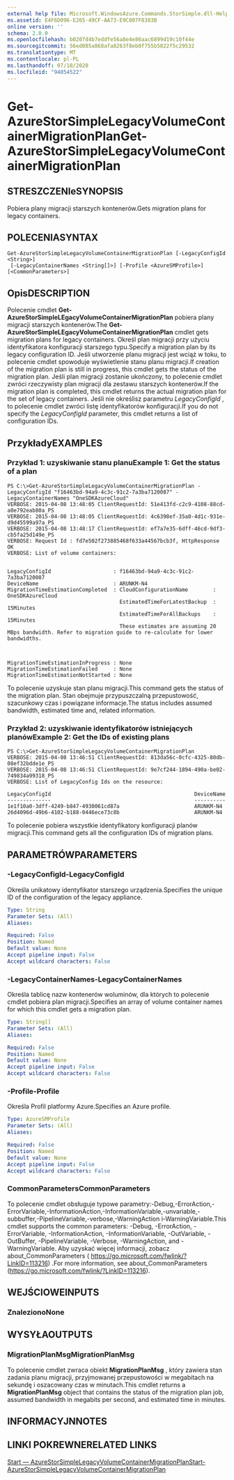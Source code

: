 ```yaml
---
external help file: Microsoft.WindowsAzure.Commands.StorSimple.dll-Help.xml
ms.assetid: E4F6D096-E265-49CF-AA73-E9C807F8383B
online version: ''
schema: 2.0.0
ms.openlocfilehash: b0207d4b7eddfe56a8e4e86aac6899d19c10f44e
ms.sourcegitcommit: 56ed085a868afa8263f8eb0f755b5822f5c29532
ms.translationtype: MT
ms.contentlocale: pl-PL
ms.lasthandoff: 07/18/2020
ms.locfileid: "94054522"
---
```

# <span data-ttu-id="969c7-101">Get-AzureStorSimpleLegacyVolumeContainerMigrationPlan</span><span class="sxs-lookup"><span data-stu-id="969c7-101">Get-AzureStorSimpleLegacyVolumeContainerMigrationPlan</span></span>

## <span data-ttu-id="969c7-102">STRESZCZENIe</span><span class="sxs-lookup"><span data-stu-id="969c7-102">SYNOPSIS</span></span>
<span data-ttu-id="969c7-103">Pobiera plany migracji starszych kontenerów.</span><span class="sxs-lookup"><span data-stu-id="969c7-103">Gets migration plans for legacy containers.</span></span>

## <span data-ttu-id="969c7-104">POLECENIA</span><span class="sxs-lookup"><span data-stu-id="969c7-104">SYNTAX</span></span>

```
Get-AzureStorSimpleLegacyVolumeContainerMigrationPlan [-LegacyConfigId <String>]
 [-LegacyContainerNames <String[]>] [-Profile <AzureSMProfile>] [<CommonParameters>]
```

## <span data-ttu-id="969c7-105">Opis</span><span class="sxs-lookup"><span data-stu-id="969c7-105">DESCRIPTION</span></span>
<span data-ttu-id="969c7-106">Polecenie cmdlet **Get-AzureStorSimpleLEgacyVolumeContainerMigrationPlan** pobiera plany migracji starszych kontenerów.</span><span class="sxs-lookup"><span data-stu-id="969c7-106">The **Get-AzureStorSimpleLEgacyVolumeContainerMigrationPlan** cmdlet gets migration plans for legacy containers.</span></span>
<span data-ttu-id="969c7-107">Określ plan migracji przy użyciu identyfikatora konfiguracji starszego typu.</span><span class="sxs-lookup"><span data-stu-id="969c7-107">Specify a migration plan by its legacy configuration ID.</span></span>
<span data-ttu-id="969c7-108">Jeśli utworzenie planu migracji jest wciąż w toku, to polecenie cmdlet spowoduje wyświetlenie stanu planu migracji.</span><span class="sxs-lookup"><span data-stu-id="969c7-108">If creation of the migration plan is still in progress, this cmdlet gets the status of the migration plan.</span></span>
<span data-ttu-id="969c7-109">Jeśli plan migracji zostanie ukończony, to polecenie cmdlet zwróci rzeczywisty plan migracji dla zestawu starszych kontenerów.</span><span class="sxs-lookup"><span data-stu-id="969c7-109">If the migration plan is completed, this cmdlet returns the actual migration plan for the set of legacy containers.</span></span>
<span data-ttu-id="969c7-110">Jeśli nie określisz parametru *LegacyConfigId* , to polecenie cmdlet zwróci listę identyfikatorów konfiguracji.</span><span class="sxs-lookup"><span data-stu-id="969c7-110">If you do not specify the *LegacyConfigId* parameter, this cmdlet returns a list of configuration IDs.</span></span>

## <span data-ttu-id="969c7-111">Przykłady</span><span class="sxs-lookup"><span data-stu-id="969c7-111">EXAMPLES</span></span>

### <span data-ttu-id="969c7-112">Przykład 1: uzyskiwanie stanu planu</span><span class="sxs-lookup"><span data-stu-id="969c7-112">Example 1: Get the status of a plan</span></span>
```
PS C:\>Get-AzureStorSimpleLegacyVolumeContainerMigrationPlan -LegacyConfigId "f16463bd-94a9-4c3c-91c2-7a3ba7120087" -LegacyContainerNames "OneSDKAzureCloud"
VERBOSE: 2015-04-08 13:48:05 ClientRequestId: 51e413fd-c2c9-4108-88cd-a0e792eab80a_PS
VERBOSE: 2015-04-08 13:48:05 ClientRequestId: 4c6398ef-35a0-4d1c-931e-d9d45599a97a_PS
VERBOSE: 2015-04-08 13:48:17 ClientRequestId: ef7a7e35-6dff-46cd-9df3-cb5fa25d149e_PS
VERBOSE: Request Id : fd7e502f273885468f633a44567bcb3f, HttpResponse OK
VERBOSE: List of volume containers: 


LegacyConfigId                    : f16463bd-94a9-4c3c-91c2-7a3ba7120087
DeviceName                        : ARUNKM-N4
MigrationTimeEstimationCompleted  : CloudConfigurationName        : OneSDKAzureCloud
                                    EstimatedTimeForLatestBackup  : 15Minutes
                                    EstimatedTimeForAllBackups    : 15Minutes
                                    These estimates are assuming 20 MBps bandwidth. Refer to migration guide to re-calculate for lower bandwidths. 



MigrationTimeEstimationInProgress : None
MigrationTimeEstimationFailed     : None
MigrationTimeEstimationNotStarted : None
```

<span data-ttu-id="969c7-113">To polecenie uzyskuje stan planu migracji.</span><span class="sxs-lookup"><span data-stu-id="969c7-113">This command gets the status of the migration plan.</span></span>
<span data-ttu-id="969c7-114">Stan obejmuje przypuszczalną przepustowość, szacunkowy czas i powiązane informacje.</span><span class="sxs-lookup"><span data-stu-id="969c7-114">The status includes assumed bandwidth, estimated time and, related information.</span></span>

### <span data-ttu-id="969c7-115">Przykład 2: uzyskiwanie identyfikatorów istniejących planów</span><span class="sxs-lookup"><span data-stu-id="969c7-115">Example 2: Get the IDs of existing plans</span></span>
```
PS C:\>Get-AzureStorSimpleLegacyVolumeContainerMigrationPlan
VERBOSE: 2015-04-08 13:46:51 ClientRequestId: 813da56c-0cfc-4325-80db-08ef32bdde1e_PS
VERBOSE: 2015-04-08 13:46:51 ClientRequestId: 9e7cf244-1894-490a-be02-749834a99318_PS
VERBOSE: List of LegacyConfig Ids on the resource: 

LegacyConfigId                                              DeviceName
--------------                                              ----------
1e1f10a0-3dff-4249-b847-4930061cd87a                        ARUNKM-N4
26d4096d-49b6-4102-b188-0446ece73c8b                        ARUNKM-N4
```

<span data-ttu-id="969c7-116">To polecenie pobiera wszystkie identyfikatory konfiguracji planów migracji.</span><span class="sxs-lookup"><span data-stu-id="969c7-116">This command gets all the configuration IDs of migration plans.</span></span>

## <span data-ttu-id="969c7-117">PARAMETRÓW</span><span class="sxs-lookup"><span data-stu-id="969c7-117">PARAMETERS</span></span>

### <span data-ttu-id="969c7-118">-LegacyConfigId</span><span class="sxs-lookup"><span data-stu-id="969c7-118">-LegacyConfigId</span></span>
<span data-ttu-id="969c7-119">Określa unikatowy identyfikator starszego urządzenia.</span><span class="sxs-lookup"><span data-stu-id="969c7-119">Specifies the unique ID of the configuration of the legacy appliance.</span></span>

```yaml
Type: String
Parameter Sets: (All)
Aliases: 

Required: False
Position: Named
Default value: None
Accept pipeline input: False
Accept wildcard characters: False
```

### <span data-ttu-id="969c7-120">-LegacyContainerNames</span><span class="sxs-lookup"><span data-stu-id="969c7-120">-LegacyContainerNames</span></span>
<span data-ttu-id="969c7-121">Określa tablicę nazw kontenerów woluminów, dla których to polecenie cmdlet pobiera plan migracji.</span><span class="sxs-lookup"><span data-stu-id="969c7-121">Specifies an array of volume container names for which this cmdlet gets a migration plan.</span></span>

```yaml
Type: String[]
Parameter Sets: (All)
Aliases: 

Required: False
Position: Named
Default value: None
Accept pipeline input: False
Accept wildcard characters: False
```

### <span data-ttu-id="969c7-122">-Profile</span><span class="sxs-lookup"><span data-stu-id="969c7-122">-Profile</span></span>
<span data-ttu-id="969c7-123">Określa Profil platformy Azure.</span><span class="sxs-lookup"><span data-stu-id="969c7-123">Specifies an Azure profile.</span></span>

```yaml
Type: AzureSMProfile
Parameter Sets: (All)
Aliases: 

Required: False
Position: Named
Default value: None
Accept pipeline input: False
Accept wildcard characters: False
```

### <span data-ttu-id="969c7-124">CommonParameters</span><span class="sxs-lookup"><span data-stu-id="969c7-124">CommonParameters</span></span>
<span data-ttu-id="969c7-125">To polecenie cmdlet obsługuje typowe parametry:-Debug,-ErrorAction,-ErrorVariable,-InformationAction,-InformationVariable,-unvariable,-subbuffer,-PipelineVariable,-verbose,-WarningAction i-WarningVariable.</span><span class="sxs-lookup"><span data-stu-id="969c7-125">This cmdlet supports the common parameters: -Debug, -ErrorAction, -ErrorVariable, -InformationAction, -InformationVariable, -OutVariable, -OutBuffer, -PipelineVariable, -Verbose, -WarningAction, and -WarningVariable.</span></span> <span data-ttu-id="969c7-126">Aby uzyskać więcej informacji, zobacz about_CommonParameters ( https://go.microsoft.com/fwlink/?LinkID=113216) .</span><span class="sxs-lookup"><span data-stu-id="969c7-126">For more information, see about_CommonParameters (https://go.microsoft.com/fwlink/?LinkID=113216).</span></span>

## <span data-ttu-id="969c7-127">WEJŚCIOWE</span><span class="sxs-lookup"><span data-stu-id="969c7-127">INPUTS</span></span>

### <span data-ttu-id="969c7-128">Znaleziono</span><span class="sxs-lookup"><span data-stu-id="969c7-128">None</span></span>

## <span data-ttu-id="969c7-129">WYSYŁA</span><span class="sxs-lookup"><span data-stu-id="969c7-129">OUTPUTS</span></span>

### <span data-ttu-id="969c7-130">MigrationPlanMsg</span><span class="sxs-lookup"><span data-stu-id="969c7-130">MigrationPlanMsg</span></span>
<span data-ttu-id="969c7-131">To polecenie cmdlet zwraca obiekt **MigrationPlanMsg** , który zawiera stan zadania planu migracji, przyjmowanej przepustowości w megabitach na sekundę i oszacowany czas w minutach.</span><span class="sxs-lookup"><span data-stu-id="969c7-131">This cmdlet returns a **MigrationPlanMsg** object that contains the status of the migration plan job, assumed bandwidth in megabits per second, and estimated time in minutes.</span></span>

## <span data-ttu-id="969c7-132">INFORMACYJN</span><span class="sxs-lookup"><span data-stu-id="969c7-132">NOTES</span></span>

## <span data-ttu-id="969c7-133">LINKI POKREWNE</span><span class="sxs-lookup"><span data-stu-id="969c7-133">RELATED LINKS</span></span>

[<span data-ttu-id="969c7-134">Start — AzureStorSimpleLegacyVolumeContainerMigrationPlan</span><span class="sxs-lookup"><span data-stu-id="969c7-134">Start-AzureStorSimpleLegacyVolumeContainerMigrationPlan</span></span>](./Start-AzureStorSimpleLegacyVolumeContainerMigrationPlan.md)



